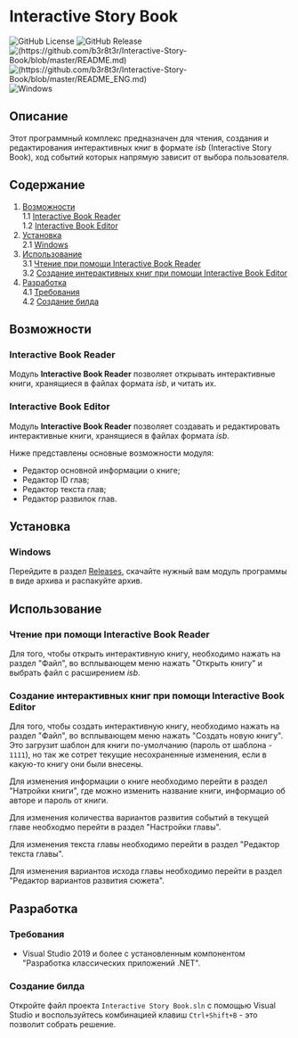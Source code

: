 # Interactive Story Book

![GitHub License](https://img.shields.io/github/license/b3r8t3r/Interactive-Story-Book)
![GitHub Release](https://img.shields.io/github/v/release/b3r8t3r/Interactive-Story-Book?label=version)
![(https://github.com/b3r8t3r/Interactive-Story-Book/blob/master/README.md)](https://img.shields.io/badge/readme-%F0%9F%87%B7%F0%9F%87%BA%20russia-green)
![(https://github.com/b3r8t3r/Interactive-Story-Book/blob/master/README_ENG.md)](https://img.shields.io/badge/readme-%F0%9F%87%AC%F0%9F%87%A7%20english-green)
![Windows](https://img.shields.io/badge/Available%20on-Windows-blue)

## Описание

Этот программный комплекс предназначен для чтения, создания и редактирования интерактивных книг в формате *isb* (Interactive Story Book), ход событий которых напрямую зависит от выбора пользователя.

## Содержание

1. [Возможности](#возможности) \
1.1 [Interactive Book Reader](#interactive-book-reader) \
1.2 [Interactive Book Editor](#interactive-book-editor)
2. [Установка](#установка) \
2.1 [Windows](#windows) 
3. [Использование](#использование) \
3.1 [Чтение при помощи Interactive Book Reader](#чтение-при-помощи-interactive-book-reader) \
3.2 [Создание интерактивных книг при помощи Interactive Book Editor](#создание-интерактивных-книг-при-помощи-interactive-book-editor)
4. [Разработка](#разработка) \
4.1 [Требования](#требования) \
4.2 [Создание билда](#создание-билда)

## Возможности

### Interactive Book Reader

Модуль **Interactive Book Reader** позволяет открывать интерактивные книги, хранящиеся в файлах формата *isb*, и читать их.

### Interactive Book Editor

Модуль **Interactive Book Reader** позволяет создавать и редактировать интерактивные книги, хранящиеся в файлах формата *isb*.

Ниже представлены основные возможности модуля:

- Редактор основной информации о книге;
- Редактор ID глав;
- Редактор текста глав;
- Редактор развилок глав.

## Установка

### Windows

Перейдите в раздел [Releases](https://github.com/b3r8t3r/Interactive-Story-Book/releases), скачайте нужный вам модуль программы в виде архива и распакуйте архив.

## Использование

### Чтение при помощи Interactive Book Reader

Для того, чтобы открыть интерактивную книгу, необходимо нажать на раздел "Файл", во всплывающем меню нажать "Открыть книгу" и выбрать файл с расширением *isb*.

### Создание интерактивных книг при помощи Interactive Book Editor

Для того, чтобы создать интерактивную книгу, необходимо нажать на раздел "Файл", во всплывающем меню нажать "Создать новую книгу". Это загрузит шаблон для книги по-умолчанию (пароль от шаблона - `1111`), но так же сотрет текущие несохраненные изменения, если в какую-то книгу они были внесены.

Для изменения информации о книге необходимо перейти в раздел "Натройки книги", где можно изменить название книги, информацио об авторе и пароль от книги.

Для изменения количества вариантов развития событий в текущей главе необходмо перейти в раздел "Настройки главы".

Для изменения текста главы необходимо перейти в раздел "Редактор текста главы".

Для изменения вариантов исхода главы необходимо перейти в раздел "Редактор вариантов развития сюжета".

## Разработка

### Требования

- Visual Studio 2019 и более с установленным компонентом "Разработка классических приложений .NET".

### Создание билда

Откройте файл проекта `Interactive Story Book.sln` с помощью Visual Studio и воспользуйтесь комбинацией клавиш `Ctrl+Shift+B` - это позволит собрать решение.

